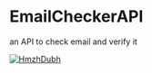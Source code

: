 # EmailCheckerAPI
an API to check email and verify it

[![HmzhDubh](https://circleci.com/gh/cpit251/EmailCheckerAPI.svg?style=svg)](https://github.com/HmzhDubh/EmailCheckerAPI)
